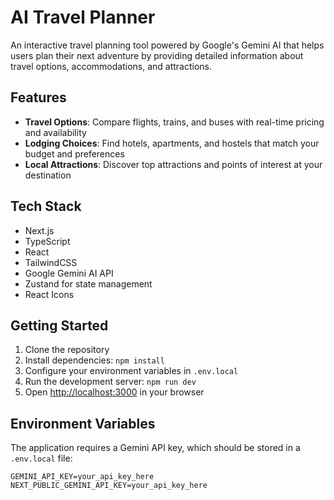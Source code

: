 # AI Travel Planner

An interactive travel planning tool powered by Google's Gemini AI that helps users plan their next adventure by providing detailed information about travel options, accommodations, and attractions.

## Features

- **Travel Options**: Compare flights, trains, and buses with real-time pricing and availability
- **Lodging Choices**: Find hotels, apartments, and hostels that match your budget and preferences
- **Local Attractions**: Discover top attractions and points of interest at your destination

## Tech Stack

- Next.js
- TypeScript
- React 
- TailwindCSS
- Google Gemini AI API
- Zustand for state management
- React Icons

## Getting Started

1. Clone the repository
2. Install dependencies: `npm install`
3. Configure your environment variables in `.env.local`
4. Run the development server: `npm run dev`
5. Open [http://localhost:3000](http://localhost:3000) in your browser

## Environment Variables

The application requires a Gemini API key, which should be stored in a `.env.local` file:

```
GEMINI_API_KEY=your_api_key_here
NEXT_PUBLIC_GEMINI_API_KEY=your_api_key_here
```
